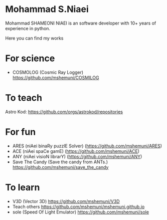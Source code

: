 # Mohammad S.Niaei
Mohammad SHAMEONI NIAEI is an software developer with 10+ years of experience in python.



Here you can find my works

# For science

- COSMOLOG (Cosmic Ray Logger) https://github.com/mshemuni/COSMILOG

# To teach

Astro Kod: https://github.com/orgs/astrokod/repositories



# For fun

- ARES (niAei binaRy puzzlE Solver) (https://github.com/mshemuni/ARES)
- ACE (niAei spaCe gamE) (https://github.com/mshemuni/ACE)
- ANY (niAei visioN librarY) (https://github.com/mshemuni/ANY)
- Save The Candy (Save the candy from ANTs.) https://github.com/mshemuni/save_the_candy



# To learn

- V3D (Vector 3D) https://github.com/mshemuni/V3D
- Teach others https://github.com/mshemuni/mshemuni.github.io
- sole (Speed Of Light Emulator) https://github.com/mshemuni/sole
